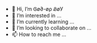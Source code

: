 - 👋 Hi, I’m Ꮆø∂-øρ ᏰøУ 
- 👀 I’m interested in ...
- 🌱 I’m currently learning ...
- 💞️ I’m looking to collaborate on ... 
- 📫 How to reach me ...  

<!---
GODOP-ANKIT/GODOP-ANKIT is a ✨ special ✨ repository because its `README.md` (this file) appears on your GitHub profile.
You can click the Preview link to take a look at your changes.
---> 
